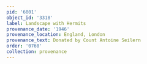 ```yaml
---
pid: '6801'
object_id: '3318'
label: Landscape with Hermits
provenance_date: '1946'
provenance_location: England, London
provenance_text: Donated by Count Antoine Seilern
order: '0760'
collection: provenance
---
```

